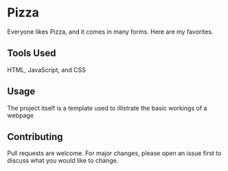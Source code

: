 # Pizza

Everyone likes Pizza, and it comes in many forms. Here are my favorites.

## Tools Used

HTML, JavaScript, and CSS

## Usage

The project itself is a template used to illistrate the basic workings of a webpage

## Contributing
Pull requests are welcome. For major changes, please open an issue first to discuss what you would like to change.
